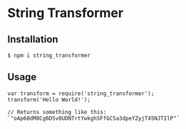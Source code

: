 # String Transformer


## Installation
``$ npm i string_transformer``

## Usage
```
var transform = require('string_transformer');
transform('Hello World!');

// Returns something like this:
`"oAp68dM8Cg6DSv0UDNTrtYwkghSFfGCSa3dpeYZyjT45NJTIlP"`
```
